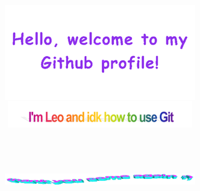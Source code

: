 
<!-- Header Principal -->
<div align="center">
  <img src="./imagenes/welcome.gif" style="max-width: 100%;" alt="Welcome to my Github Profile" />
  <img height="70" alt="My name is Leo and idk how to use Git" src="./imagenes/Im.png" />
  <br />
  <br />
  <br />
  <br />
  <br />
  <br />
  <br />
  <br />
  <!-- Footer -->
  <div align="center">

<img height="30" alt="Gracias" width="100%" src="./imagenes/thanks.gif" />
<br />

